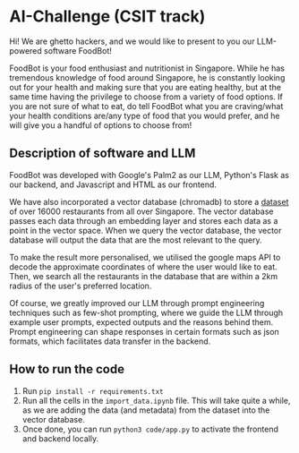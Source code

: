 # AI-Challenge (CSIT track)

Hi! We are ghetto hackers, and we would like to present to you our LLM-powered software FoodBot!

FoodBot is your food enthusiast and nutritionist in Singapore. While he has tremendous knowledge of food around Singapore, he is constantly looking out for your health and making sure that you are eating healthy, but at the same time having the privilege to choose from a variety of food options. If you are not sure of what to eat, do tell FoodBot what you are craving/what your health conditions are/any type of food that you would prefer, and he will give you a handful of options to choose from!

## Description of software and LLM

FoodBot was developed with Google's Palm2 as our LLM, Python's Flask as our backend, and Javascript and HTML as our frontend. 

We have also incorporated a vector database (chromadb) to store a [dataset](https://www.kaggle.com/datasets/polartech/16000-grab-restaurants-in-singapore/discussion) of over 16000 restaurants from all over Singapore. The vector database passes each data through an embedding layer and stores each data as a point in the vector space. When we query the vector database, the vector database will output the data that are the most relevant to the query.

To make the result more personalised, we utilised the google maps API to decode the approximate coordinates of where the user would like to eat. Then, we search all the restaurants in the database that are within a 2km radius of the user's preferred location.

Of course, we greatly improved our LLM through prompt engineering techniques such as few-shot prompting, where we guide the LLM through example user prompts, expected outputs and the reasons behind them. Prompt engineering can shape responses in certain formats such as json formats, which facilitates data transfer in the backend.

## How to run the code

1. Run ```pip install -r requirements.txt```
2. Run all the cells in the ```import_data.ipynb``` file. This will take quite a while, as we are adding the data (and metadata) from the dataset into the vector database.
3. Once done, you can run ```python3 code/app.py``` to activate the frontend and backend locally.